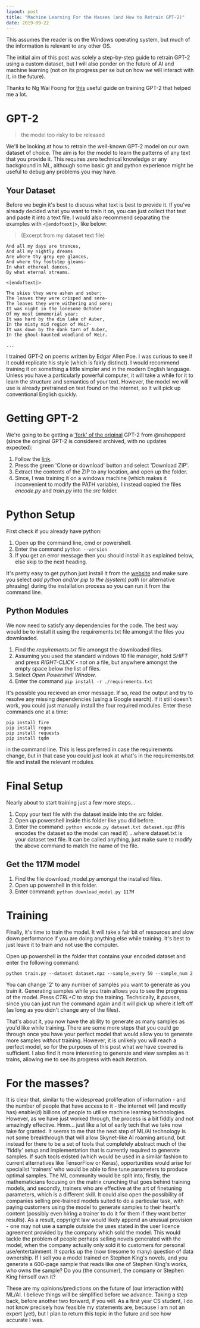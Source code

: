 ```yaml
---
layout: post
title: "Machine Learning For the Masses (and How to Retrain GPT-2)"
date: 2019-09-22
---
```


This assumes the reader is on the Windows operating system, but much of the information is relevant to any other OS.

The initial aim of this post was solely a step-by-step guide to retrain GPT-2 using a custom dataset, but I will also ponder on the future of AI and machine learning (not on its progress per se but on how *we* will interact with it, in the future).

Thanks to Ng Wai Foong for [this](https://medium.com/@ngwaifoong92/beginners-guide-to-retrain-gpt-2-117m-to-generate-custom-text-content-8bb5363d8b7f) useful guide on training GPT-2 that helped me a lot.

# GPT-2

> the model too risky to be released

We'll be looking at how to retrain the well-known GPT-2 model on our own dataset of choice. The aim is for the model to learn the patterns of any text that you provide it.
This requires zero technical knowledge or any background in ML, although some basic git and python experience might be useful to debug any problems you may have.

## Your Dataset
Before we begin it's best to discuss what text is best to provide it. If you've already decided what you want to train it on, you can just collect that text and paste it into a text file.
I would also recommend separating the examples with `<|endoftext|>`, like below:

> (Excerpt from my dataset text file)

```
And all my days are trances,
And all my nightly dreams
Are where thy grey eye glances,
And where thy footstep gleams-
In what ethereal dances,
By what eternal streams.

<|endoftext|>

The skies they were ashen and sober;
The leaves they were crisped and sere-
The leaves they were withering and sere;
It was night in the lonesome October
Of my most immemorial year;
It was hard by the dim lake of Auber,
In the misty mid region of Weir-
It was down by the dank tarn of Auber,
In the ghoul-haunted woodland of Weir.

...
```

I trained GPT-2 on poems written by Edgar Allen Poe. I was curious to see if it could replicate his style (which is fairly distinct).
I would recommend training it on something a little simpler and in the modern English language. Unless you have a particularly powerful computer, it will take a while for it to learn the structure and semantics of your text.
However, the model we will use is already pretrained on text found on the internet, so it will pick up conventional English quickly.

# Getting GPT-2

We're going to be getting a ['fork' of the original](https://github.com/nshepperd/gpt-2) GPT-2 from @nshepperd (since the original GPT-2 is considered archived, with no updates expected):

1. Follow the [link](https://github.com/nshepperd/gpt-2).
2. Press the green 'Clone or download' button and select 'Download ZIP'.
3. Extract the contents of the ZIP to any location, and open up the folder.
4. Since, I was training it on a windows machine (which makes it inconvenient to modify the PATH variable), I instead copied the files *encode.py* and *train.py* into the *src* folder.

# Python Setup


First check if you already have python:

1. Open up the command line, cmd or powershell.
2. Enter the command `python --version`
3. If you get an error message then you should install it as explained below, else skip to the next heading.

It's pretty easy to get python just install it from the [website](https://www.python.org/downloads/) and make sure you select *add python and/or pip to the (system) path* (or alternative phrasing)  during the installation process so you can run it from the command line.

## Python Modules

We now need to satisfy any dependencies for the code. The best way would be to install it using the requirements.txt file amongst the files you downloaded.

1. Find the *requirements.txt* file amongst the downloaded files.
2. Assuming you used the standard windows 10 file manager, hold *SHIFT* and press *RIGHT-CLICK* - not on a file, but anywhere amongst the empty space below the list of files.
3. Select *Open Powershell Window*.
4. Enter the command `pip install -r ./requirements.txt`

It's possible you recieved an error message. If so, read the output and try to resolve any missing dependencies (using a Google search).
If it still doesn't work, you could just manually install the four required modules. Enter these commands one at a time:

```
pip install fire
pip install regex
pip install requests
pip install tqdm
```
in the command line. This is less preferred in case the requirements change, but in that case you could just look at what's in the requirements.txt file and install the relevant modules.

# Final Setup

Nearly about to start training just a few more steps...

1. Copy your text file with the dataset inside into the *src* folder.
2. Open up powershell inside this folder like you did before.
3. Enter the command: `python encode.py dataset.txt dataset.npz` (this encodes the dataset so the model can read it)
...where dataset.txt is your dataset text file. It can be called anything, just make sure to modify the above command to match the name of the file.

## Get the 117M model

1. Find the file download_model.py amongst the installed files.
2. Open up powershell in this folder.
3. Enter command: `python download_model.py 117M`

# Training

Finally, it's time to train the model. It will take a fair bit of resources and slow down performance if you are doing anything else while training. It's best to just leave it to train and not use the computer.

Open up powershell in the folder that contains your encoded dataset and enter the following command:
```
python train.py --dataset dataset.npz --sample_every 50 --sample_num 2
```
You can change '2' to any number of samples you want to generate as you train it. Generating samples while you train allows you to see the progress of the model.
Press *CTRL+C* to stop the training. Technically, it *pauses*, since you can just run the command again and it will pick up where it left off (as long as you didn't change any of the files).

That's about it, you now have the ability to generate as many samples as you'd like while training. There are some more steps that you could go through once you have your perfect model that would allow you to generate more samples *without* training. However, it is unlikely you will reach a perfect model, so for the purposes of this post what we have covered is sufficient. I also find it more interesting to generate and view samples as it trains, allowing me to see its progress with each iteration.

# For the masses?
It is clear that, similar to the widespread proliferation of information - and the number of people that have access to it - the internet will (and mostly has) enable(d) billions of people to utilise machine learning technologies. However, as we have just worked through, the process is a bit fiddly and not amazingly effective. 
Hmm... just like a lot of early tech that we take now take for granted. 
It seems to me that the next step of ML/AI technology is not some breakthrough that will allow Skynet-like AI roaming around, but instead for there to be a set of tools that completely abstract much of the 'fiddly' setup and implementation that is currently required to generate samples. 
If such tools existed (which would be used in a similar fashion to current alternatives like TensorFlow or Keras), opportunities would arise for specialist 'trainers' who would be able to fine tune parameters to produce optimal samples.
The ML community would be split into, firstly, the mathematicians focusing on the matrix crunching that goes behind training models, and secondly, trainers who are effective at the art of finetuning parameters, which is a different skill. 
It could also open the possibility of companies selling pre-trained models suited to do a particular task, with paying customers using the model to generate samples to their heart's content (possibly even hiring a trainer to do it for them if they want better results).
As a result, copyright law would likely append an unusual provision - one may not use a sample outside the uses stated in the user licence agreement provided by the company which sold the model. This would tackle the problem of people perhaps selling novels generated with the model, when the company actually only sold it to customers for personal use/entertainment.
It sparks up the (now tiresome to many) question of data ownership.
If I sell you a model trained on Stephen King's novels, and you generate a 600-page sample that reads like one of Stephen King's works, who owns the sample? Do you (the consumer), the company or Stephen King himself own it? 

These are my opinions/predictions on the future of (our interaction with) ML/AI. I believe things will be simplified before we advance. Taking a step back, before another two forward, if you will. As a first year CS student, I do not know precisely how feasible my statements are, because I am not an expert (yet), but I plan to return this topic in the future and see how accurate I was.
